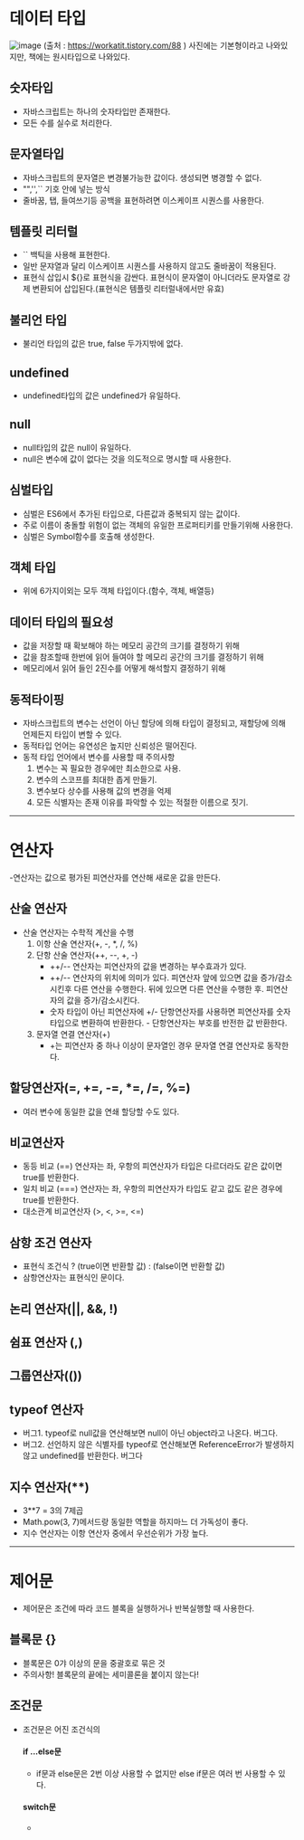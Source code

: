 # 데이터 타입

![image](https://github.com/ooheunda/how-to-enjoy/assets/154396245/d2adb6e0-ec62-4974-b5c1-f4e63a099fff)
(출처 :  https://workatit.tistory.com/88 )
사진에는 기본형이라고 나와있지만, 책에는 원시타입으로 나와있다. 


## 숫자타입
- 자바스크립트는 하나의 숫자타입만 존재한다.
- 모든 수를 실수로 처리한다.

## 문자열타입
- 자바스크립트의 문자열은 변경불가능한 값이다. 생성되면 병경할 수 없다.
- "",'',`` 기호 안에 넣는 방식
- 줄바꿈, 탭, 들여쓰기등 공백을 표현하려면 이스케이프 시퀀스를 사용한다.

## 템플릿 리터럴
- `` 백틱을 사용해 표현한다.
- 일반 문쟈열과 달리 이스케이프 시퀀스를 사용하지 않고도 줄바꿈이 적용된다.
- 표현식 삽입시 ${}로 표현식을 감싼다. 표현식이 문자열이 아니더라도 문자열로 강제 변환되어 삽입된다.(표현식은 템플릿 리터럴내에서만 유효)

## 불리언 타입
- 불리언 타입의 값은 true, false 두가지밖에 없다.

## undefined
- undefined타입의 값은 undefined가 유일하다.

## null
- null타입의 값은 null이 유일하다.
- null은 변수에 값이 없다는 것을 의도적으로 명시할 때 사용한다.

## 심벌타입
- 심벌은 ES6에서 추가된 타입으로, 다른값과 중복되지 않는 값이다.
- 주로 이름이 충돌할 위험이 없는 객체의 유일한 프로퍼티키를 만들기위해 사용한다.
- 심벌은 Symbol함수를 호출해 생성한다.

## 객체 타입
- 위에 6가지이외는 모두 객체 타입이다.(함수, 객체, 배열등)

## 데이터 타입의 필요성 
- 값을 저장할 때 확보해야 하는 메모리 공간의 크기를 결정하기 위해
- 값을 참조할때 한번에 읽어 들여야 할 메모리 공간의 크기를 결정하기 위해
- 메모리에서 읽어 들인 2진수를 어떻게 해석할지 결정하기 위해

## 동적타이핑
- 자바스크립트의 변수는 선언이 아닌 할당에 의해 타입이 결정되고, 재할당에 의해 언제든지 타입이 변할 수 있다.
- 동적타입 언어는 유연성은 높지만 신뢰성은 떨어진다.
- 동적 타입 언어에서 변수를 사용할 때 주의사항
  1. 변수는 꼭 필요한 경우에만 최소한으로 사용.
  2. 변수의 스코프를 최대한 좁게 만들기.
  3. 변수보다 상수를 사용해 값의 변경을 억제
  4. 모든 식별자는 존재 이유를 파악할 수 있는 적절한 이름으로 짓기.

---

# 연산자
-연산자는 값으로 평가된 피연산자를 연산해 새로운 값을 만든다.

## 산술 연산자
- 산술 연산자는 수학적 계산을 수행
  1. 이항 산술 연산자(+, -, *, /, %)
  2. 단항 산술 연산자(++, --, +, -)
     - ++/-- 연산자는 피연산자의 값을 변경하는 부수효과가 있다.
     - ++/-- 연산자의 위치에 의미가 있다. 피연산자 앞에 있으면 값을 증가/감소시킨후 다른 연산을 수행한다. 뒤에 있으면 다른 연산을 수행한 후. 피연산자의 값을 증가/감소시킨다.
     - 숫자 타입이 아닌 피연산자에 +/- 단항연산자를 사용하면 피연산자를 숫자타입으로 변환하여 반환한다. - 단항연산자는 부호를 반전한 값 반환한다.
  3. 문자열 연결 연산자(+)
     - +는 피연산자 중 하나 이상이 문자열인 경우 문자열 연결 연산자로 동작한다.

## 할당연산자(=, +=, -=, *=, /=, %=)
- 여러 변수에 동일한 값을 연쇄 할당할 수도 있다.

## 비교연산자
- 동등 비교 (==) 연산자는 좌, 우항의 피연산자가 타입은 다르더라도 같은 값이면 true를 반환한다.
- 일치 비교 (===) 연산자는 좌, 우항의 피연산자가 타입도 같고 값도 같은 경우에 true를 반환한다.
- 대소관계 비교연산자 (>, <, >=, <=)

## 삼항 조건 연산자
- 표현식
  조건식 ? (true이면 반환할 값) : (false이면 반환할 값)
- 삼항연산자는 표현식인 문이다.

## 논리 연산자(||, &&, !)

## 쉼표 연산자 (,)

## 그룹연산자(())

## typeof 연산자
- 버그1. typeof로 null값을 연산해보면 null이 아닌 object라고 나온다. 버그다.
- 버그2. 선언하지 않은 식별자를 typeof로 연산해보면 ReferenceError가 발생하지 않고 undefined를 반환한다. 버그다

## 지수 연산자(**)
- 3**7 = 3의 7제곱
- Math.pow(3, 7)메서드랑 동일한 역할을 하지마느 더 가독성이 좋다.
- 지수 연산자는 이항 연산자 중에서 우선순위가 가장 높다.

---

# 제어문
- 제어문은 조건에 따라 코드  블록을 실행하거나 반복실행할 때 사용한다.

## 블록문 {}
- 블록문은 0갸 이상의 문을 중괄호로 묶은 것
- 주의사항! 블록문의 끝에는 세미콜론을 붙이지 않는다!

## 조건문 
- 조건문은 어진 조건식의
  #### if ...else문
  - if문과 else문은 2번 이상 사용할 수 없지만 else if문은 여러 번 사용할 수 있다.
  #### switch문
  - 
